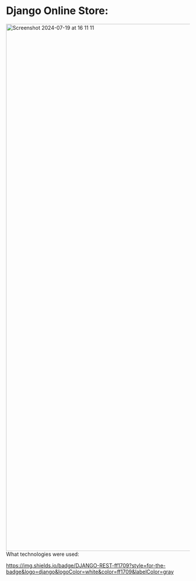 <h1>Django Online Store: </h1>
<img width="1440" alt="Screenshot 2024-07-19 at 16 11 11" src="https://github.com/user-attachments/assets/56ff3356-1fec-4d9a-954f-a45416ab23b0">
What technologies were used:

https://img.shields.io/badge/DJANGO-REST-ff1709?style=for-the-badge&logo=django&logoColor=white&color=ff1709&labelColor=gray
